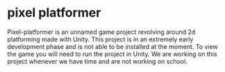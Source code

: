 # pixel platformer
Pixel-platformer is an unnamed game project revolving around 2d platforming made with Unity. This project is in an extremely early development phase and is not able to be installed at the moment. To view the game you will need to run the project in Unity. We are working on this project whenever we have time and are not working on school.
